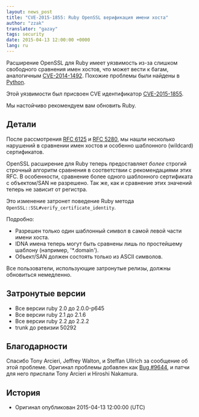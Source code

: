 ```yaml
---
layout: news_post
title: "CVE-2015-1855: Ruby OpenSSL верификация имени хоста"
author: "zzak"
translator: "gazay"
tags: security
date: 2015-04-13 12:00:00 +0000
lang: ru
---
```


Расширение OpenSSL для Ruby имеет уязвимость из-за слишком свободного сравнения имен хостов,
что может вести к багам, аналогичным [CVE-2014-1492][CVE-2014-1492].
Похожие проблемы были найдены в [Python][python-hostname-bug].

Этой уязвимости был присвоен CVE идентификатор [CVE-2015-1855][CVE-2015-1855].

Мы настойчиво рекомендуем вам обновить Ruby.

## Детали

После рассмотрения [RFC 6125][RFC-6125] и [RFC 5280][RFC-5280],
мы нашли несколько нарушений в сравнении имен хостов и особенно шаблонного (wildcard) сертификатов.

OpenSSL расширение для Ruby теперь предоставляет _более_ строгий строчный алгоритм сравнения
в соответствии с рекомендациями этих RFC.
В особенности, сравнение более одного шаблонного сертификата с объектом/SAN не разрешено.
Так же, как и сравнение этих значений теперь не зависит от регистра.

Это изменение затронет поведение Ruby метода `OpenSSL::SSL#verify_certificate_identity`.

Подробно:

* Разрешен только один шаблонный символ в самой левой части имени хоста.
* IDNA имена теперь могут быть сравнены лишь по простейшему шаблону (например, '\*.domain').
* Объект/SAN должен состоять только из ASCII символов.

Все пользователи, использующие затронутые релизы, должны обновиться немедленно.

## Затронутые версии

* Все версии ruby 2.0 до 2.0.0-p645
* Все версии ruby 2.1 до 2.1.6
* Все версии ruby 2.2 до 2.2.2
* trunk до ревизии 50292

## Благодарности

Спасибо Tony Arcieri, Jeffrey Walton, и Steffan Ullrich за сообщение об этой проблеме.
Оригинал проблемы добавлен как [Bug #9644][Bug-9644], и патчи для него прислали Tony Arcieri и Hiroshi Nakamura.

## История

* Оригинал опубликован 2015-04-13 12:00:00 (UTC)

[CVE-2014-1492]: https://bugzilla.mozilla.org/show_bug.cgi?id=903885
[python-hostname-bug]: https://bugs.python.org/issue17997
[CVE-2015-1855]: http://cve.mitre.org/cgi-bin/cvename.cgi?name=CVE-2015-1855
[RFC-6125]: https://tools.ietf.org/html/rfc6125
[RFC-5280]: https://tools.ietf.org/html/rfc5280
[Bug-9644]: https://bugs.ruby-lang.org/issues/9644
